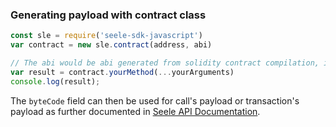 ### Generating payload with contract class

```javascript
const sle = require('seele-sdk-javascript')
var contract = new sle.contract(address, abi)

// The abi would be abi generated from solidity contract compilation, if the method of the abi is an event (instead of a function, which this feature is designed for) The byteCode field of result would be undefined
var result = contract.yourMethod(...yourArguments)
console.log(result);

```
The ```byteCode``` field can then be used for call's payload or transaction's payload as further documented in [Seele API Documentation](https://seeletech.gitbook.io/wiki/developer/rpc).
